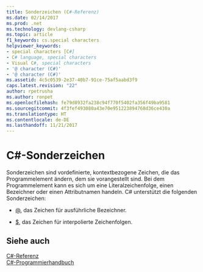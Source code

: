 ```yaml
---
title: Sonderzeichen (C#-Referenz)
ms.date: 02/14/2017
ms.prod: .net
ms.technology: devlang-csharp
ms.topic: article
f1_keywords: cs.special characters
helpviewer_keywords:
- special characters [C#]
- C# language, special characters
- Visual C#, special characters
- '@ character (C#)'
- '@ character (C#)'
ms.assetid: 4c5c0539-2e37-40b7-91ce-75af5aabd3f9
caps.latest.revision: "22"
author: rpetrusha
ms.author: ronpet
ms.openlocfilehash: fe79d8932fa238c94f770f5402fa356f49ba9581
ms.sourcegitcommit: 4f3fef493080a43e70e951223894768d36ce430a
ms.translationtype: HT
ms.contentlocale: de-DE
ms.lasthandoff: 11/21/2017
---
```

# <a name="c-special-characters"></a>C#-Sonderzeichen

Sonderzeichen sind vordefinierte, kontextbezogene Zeichen, die das Programmelement ändern, dem sie vorangestellt sind. Bei dem Programmelement kann es sich um eine Literalzeichenfolge, einen Bezeichner oder einen Attributnamen handeln. C# unterstützt die folgenden Sonderzeichen: 

- [@](../../../csharp/language-reference/tokens/verbatim.md), das Zeichen für ausführliche Bezeichner. 

- [$](../../../csharp/language-reference/tokens/interpolated.md), das Zeichen für interpolierte Zeichenfolgen.

## <a name="see-also"></a>Siehe auch  
 [C#-Referenz](../../../csharp/language-reference/index.md)  
 [C#-Programmierhandbuch](../../../csharp/programming-guide/index.md)

